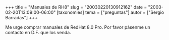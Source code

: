 +++
title = "Manuales de RH8"
slug = "20030220130912162"
date = "2003-02-20T13:09:00-06:00"
[taxonomies]
tema = ["preguntas"]
autor = ["Sergio Barradas"]
+++

Me urge comprar manuales de RedHat 8.0 Pro. Por favor pásenme un
contacto en D.F. que los venda.

